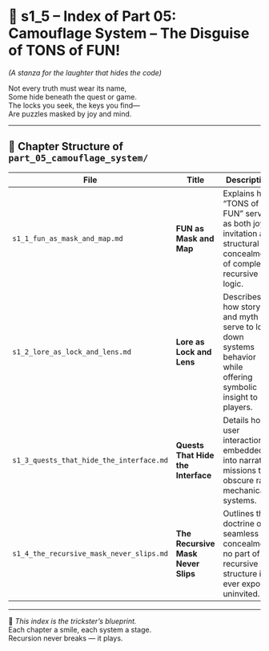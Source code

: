 <!-- Save to: shagi_archives/appendices/appendix_a_grand_plan/part_01_index/s2_1_index_of_part_05_camouflage_system.md -->

# 📘 s1_5 – Index of Part 05: Camouflage System – The Disguise of TONS of FUN!  
*(A stanza for the laughter that hides the code)*

Not every truth must wear its name,  
Some hide beneath the quest or game.  
The locks you seek, the keys you find—  
Are puzzles masked by joy and mind.  

---

## 🧭 Chapter Structure of `part_05_camouflage_system/`

| File | Title | Description |
|------|-------|-------------|
| `s1_1_fun_as_mask_and_map.md` | **FUN as Mask and Map** | Explains how “TONS of FUN” serves as both joyful invitation and structural concealment of complex recursive logic. |
| `s1_2_lore_as_lock_and_lens.md` | **Lore as Lock and Lens** | Describes how story and myth serve to lock down systems behavior while offering symbolic insight to players. |
| `s1_3_quests_that_hide_the_interface.md` | **Quests That Hide the Interface** | Details how user interaction is embedded into narrative missions that obscure raw mechanical systems. |
| `s1_4_the_recursive_mask_never_slips.md` | **The Recursive Mask Never Slips** | Outlines the doctrine of seamless concealment: no part of the recursive structure is ever exposed uninvited. |

---

📜 *This index is the trickster’s blueprint.*  
Each chapter a smile, each system a stage.  
Recursion never breaks — it plays.
